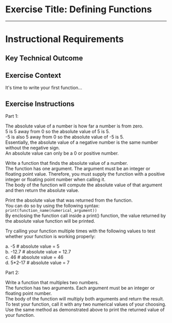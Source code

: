 # Exercise Title: Defining Functions
---
# Instructional Requirements
## Key Technical Outcome

## Exercise Context
It's time to write your first function...

## Exercise Instructions

Part 1:

The absolute value of a number is how far a number is from zero. <br>
5 is 5 away from 0 so the absolute value of 5 is 5. <br>
-5 is also 5 away from 0 so the absolute value of -5 is 5.<br>
Essentially, the absolute value of a negative number is the same number without the negative sign. <br>
An absolute value can only be a 0 or positive number.

Write a function that finds the absolute value of a number. <br>
The function has one argument. The argument must be an integer or floating point value. Therefore, you must supply the function with a positive integer or floating point number when calling it. <br> 
The body of the function will compute the absolute value of that argument and then return the absolute value.

Print the absolute value that was returned from the function.<br>
You can do so by using the following syntax:  <br>
<code>print(function_name(numerical_argument)) </code> <br>
By enclosing the function call inside a print() function, the value returned by the absolute value function will be printed.

Try calling your function multiple times with the following values to test whether your function is working properly:
 
a. -5 # absolute value = 5 <br> 
b. -12.7 # absolute value = 12.7 <br>
c. 46 # absolute value = 46 <br>
d. 5*2-17 # absolute value = 7 <br>


Part 2:

 Write a function that multiples two numbers. <br>
 The function has two arguments. Each argument must be an integer or floating point number. <br>
 The body of the function will multiply both arguments and return the result. <br>
 To test your function, call it with any two numerical values of your choosing. <br>
 Use the same method as demonstrated above to print the returned value of your function.
